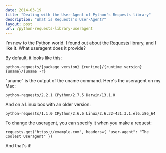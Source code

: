 ```yaml
---
date: 2014-03-19
title: "Dealing with the User-Agent of Python's Requests library"
description: "What is Requests's User-Agent?"
layout: post
url: /python-requests-library-useragent
---
```


I'm new to the Python world. I found out about the [Requests](https://requests.readthedocs.io/) library, and I like it. What useragent does it provide?

By default, it looks like this:

    python-requests/{package version} {runtime}/{runtime version} {uname}/{uname -r}

"uname" is the output of the uname command. Here's the useragent on my Mac:

    python-requests/2.2.1 CPython/2.7.5 Darwin/13.1.0

And on a Linux box with an older version:

    python-requests/1.1.0 CPython/2.6.6 Linux/2.6.32-431.3.1.el6.x86_64

To change the useragent, you can specify it when you make a request:

    requests.get("https://example.com", headers={ "user-agent": "The Coolest Useragent" })

And that's it!
